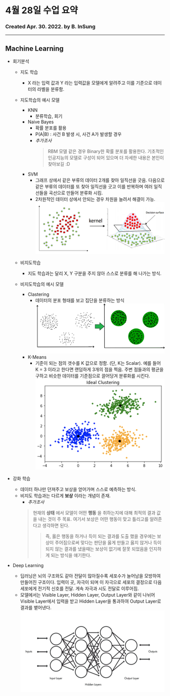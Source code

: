 # 4월 28일 수업 요약
### Created Apr. 30. 2022. by B. InSung
---
## Machine Learning

- 회기분석
    - 지도 학습
        - X 라는 입력 값과 Y 라는 입력값을 모델에게 알려주고 이를 기준으로 데이터의 라벨을 분류함.

    - 지도학습의 예시 모델
        - KNN
            - 분류학습, 회기
        - Naive Bayes
            - 확률 분포를 활용
            - P(A|B) : 사건 B 발생 시, 사건 A가 발생할 경우
            - *추가조사*
                > RBM 모델 같은 경우 Binary한 확률 분포를 활용한다. 기초적인 인공지능의 모델로 구성이 되어 있으며 더 자세한 내용은 본인이 찾아보길 :D
        - SVM
            - 그래프 상에서 같은 부류의 데이터 2개를 찾아 일직선을 긋음. 다음으로 같은 부류의 데이터를 또 찾아 일직선을 긋고 이를 반복하며 여러 일직선들을 곡선으로 만들어 분류화 시킴.
            - 2차원적인 데이터 상에서 안되는 경우 차원을 늘려서 해결이 가능.
            ![SVM Figure](./img/svm_fig.png)

    - 비지도학습
        - 지도 학습과는 달리 X, Y 구분을 주지 않아 스스로 분류를 해 나가는 방식.
    
    - 비지도학습의 예시 모델
        - Clastering
            - 데이터의 분포 형태를 보고 집단을 분류하는 방식
            ![Clastering figure](./img/clastering_fig.jpg)
        - K-Means
            - 기준이 되는 점의 갯수를 K 값으로 정함. (단, K는 Scalar). 예를 들어 K = 3 이라고 한다면 랜덤하게 3개의 점을 찍음. 주변 점들과의 평균을 구하고 비슷한 데이터를 기준점으로 끌어당겨 분류화를 시킨다.
            ![K-Means figure](./img/k_means.png)

- 강화 학습
    - 데이터 하나만 던져주고 보상을 얻어가며 스스로 예측하는 방식.
    - 비지도 학습과는 다르게 __보상__ 이라는 개념이 존재.
        - *추가조사*
        > 현재의 __상태__ 에서 모델이 어떤 __행동__ 을 취하는지에 대해 최적의 결과 값을 내는 것이 주 목표. 여기서 보상은 어떤 행동이 맞고 틀리고를 알려준다고 생각하면 된다. 
        >> 즉, 옳은 행동을 하거나 득이 되는 결과를 도출 했을 경우에는 보상이 주어짐으로써 맞다는 판단을 옳게 만들고 옳지 않거나 득이 되지 않는 결과를 냈을때는 보상이 없기에 잘못 되었음을 인지하게 되는 방식을 얘기한다.

- Deep Learning
    - 딥러닝은 뇌의 구조와도 같아 전달이 많아질수록 세포수가 늘어남을 모방하여 만들어진 구조이다. 입력이 곳, 자극이 되며 이 자극으로 세포의 결정으로 다음 세포에게 전기적 신호를 전달. 게속 자극과 시도 전달로 이루어짐. 
    - 모델에서는 Visible Layer, Hidden Layer, Output Layer와 같이 나뉘어 Visible Layer에서 입력을 받고 Hidden Layer을 통과하여 Output Layer로 결과를 뱉어낸다. 
    ![Deep Learning figure 1](./img/deep_learning_fig1.png)
